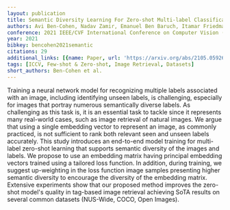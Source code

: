 ```yaml
---
layout: publication
title: Semantic Diversity Learning For Zero-shot Multi-label Classification
authors: Avi Ben-Cohen, Nadav Zamir, Emanuel Ben Baruch, Itamar Friedman, Lihi Zelnik-Manor
conference: 2021 IEEE/CVF International Conference on Computer Vision (ICCV)
year: 2021
bibkey: bencohen2021semantic
citations: 29
additional_links: [{name: Paper, url: 'https://arxiv.org/abs/2105.05926'}]
tags: [ICCV, Few-shot & Zero-shot, Image Retrieval, Datasets]
short_authors: Ben-Cohen et al.
---
```

Training a neural network model for recognizing multiple labels associated
with an image, including identifying unseen labels, is challenging, especially
for images that portray numerous semantically diverse labels. As challenging as
this task is, it is an essential task to tackle since it represents many
real-world cases, such as image retrieval of natural images. We argue that
using a single embedding vector to represent an image, as commonly practiced,
is not sufficient to rank both relevant seen and unseen labels accurately. This
study introduces an end-to-end model training for multi-label zero-shot
learning that supports semantic diversity of the images and labels. We propose
to use an embedding matrix having principal embedding vectors trained using a
tailored loss function. In addition, during training, we suggest up-weighting
in the loss function image samples presenting higher semantic diversity to
encourage the diversity of the embedding matrix. Extensive experiments show
that our proposed method improves the zero-shot model's quality in tag-based
image retrieval achieving SoTA results on several common datasets (NUS-Wide,
COCO, Open Images).